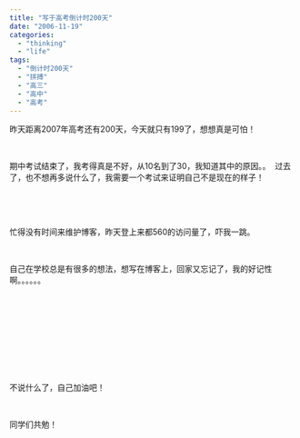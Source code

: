 ```yaml
---
title: "写于高考倒计时200天"
date: "2006-11-19"
categories: 
  - "thinking"
  - "life"
tags: 
  - "倒计时200天"
  - "拼搏"
  - "高三"
  - "高中"
  - "高考"
---
```


昨天距离2007年高考还有200天，今天就只有199了，想想真是可怕！

 

期中考试结束了，我考得真是不好，从10名到了30，我知道其中的原因。。  过去了，也不想再多说什么了，我需要一个考试来证明自己不是现在的样子！

 

 

忙得没有时间来维护博客，昨天登上来都560的访问量了，吓我一跳。

 

自己在学校总是有很多的想法，想写在博客上，回家又忘记了，我的好记性啊。。。。。。

 

 

 

 

 

不说什么了，自己加油吧！

 

同学们共勉！
